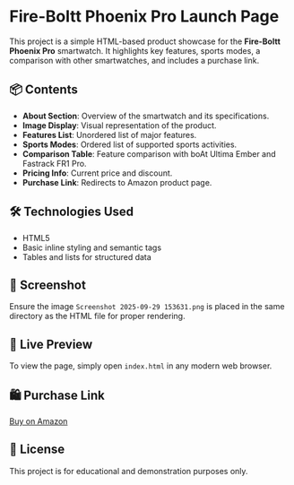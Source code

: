 # Fire-Boltt Phoenix Pro Launch Page

This project is a simple HTML-based product showcase for the **Fire-Boltt Phoenix Pro** smartwatch. It highlights key features, sports modes, a comparison with other smartwatches, and includes a purchase link.

## 📦 Contents

- **About Section**: Overview of the smartwatch and its specifications.
- **Image Display**: Visual representation of the product.
- **Features List**: Unordered list of major features.
- **Sports Modes**: Ordered list of supported sports activities.
- **Comparison Table**: Feature comparison with boAt Ultima Ember and Fastrack FR1 Pro.
- **Pricing Info**: Current price and discount.
- **Purchase Link**: Redirects to Amazon product page.

## 🛠 Technologies Used

- HTML5
- Basic inline styling and semantic tags
- Tables and lists for structured data

## 📸 Screenshot

Ensure the image `Screenshot 2025-09-29 153631.png` is placed in the same directory as the HTML file for proper rendering.

## 🔗 Live Preview

To view the page, simply open `index.html` in any modern web browser.

## 🛍 Purchase Link

[Buy on Amazon](https://www.amazon.in/Fire-Boltt-Bluetooth-Smartwatch-Assistant-Monitoring/dp/B0BRKXXPZ7?th=1)

## 📄 License

This project is for educational and demonstration purposes only.
